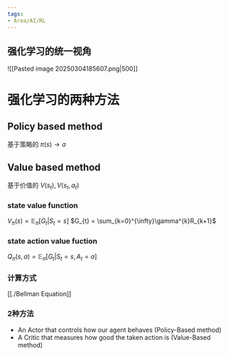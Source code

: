 ```yaml
---
tags:
- Area/AI/RL
---
```


## 强化学习的统一视角

![[Pasted image 20250304185607.png|500]]
# 强化学习的两种方法

## Policy based method

基于策略的 $\pi(s) \rightarrow a$
## Value based method

基于价值的 $V(s_t) , V(s_t, a_t)$
### state value function

$V_{\pi}(s) = \mathbb{E}_{\pi}[G_{t}|S_{t}=s]$
$G_{t} = \sum_{k=0}^{\infty}\gamma^{k}R_{k+1}$

### state action value fuction
$Q_{\pi}(s, a) = \mathbb{E}_{\pi}\left[G_{t}|S_{t}=s,A_{t}=a\right]$

### 计算方式

[[./Bellman Equation]]

### 2种方法

- An Actor that controls how our agent behaves (Policy-Based method)
- A Critic that measures how good the taken action is (Value-Based method)
